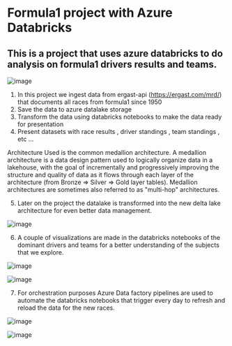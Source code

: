 # Formula1 project with Azure Databricks

## This is a project that uses azure databricks to do analysis on formula1 drivers results and teams.

![image](https://github.com/giannisyp/formula1_azure_databricks/assets/119696474/d77fe7c0-0f19-4e16-b906-2010ae189d3f)

1. In this project we ingest data from ergast-api (https://ergast.com/mrd/) that documents all races from formula1 since 1950
2. Save the data to azure datalake storage 
3. Transform the data using databricks notebooks to make the data ready for presentation 
4. Present datasets with race results , driver standings , team standings , etc ...

Architecture Used is the common medallion architecture.
A medallion architecture is a data design pattern used to logically organize data in a lakehouse, with the goal of incrementally and progressively improving the structure and quality of data as it flows through each layer of the architecture (from Bronze ⇒ Silver ⇒ Gold layer tables). Medallion architectures are sometimes also referred to as "multi-hop" architectures.

5. Later on the project the datalake is transformed into the new delta lake architecture for even better data management.

![image](https://github.com/giannisyp/formula1_azure_databricks/assets/119696474/98f29abc-b432-40b9-866d-887eb582c5f1)


6. A couple of visualizations are made in the databricks notebooks of the dominant drivers and teams for a better understanding of the subjects that we explore.

![image](https://github.com/giannisyp/formula1_azure_databricks/assets/119696474/98016c83-9fdf-4de2-926d-1dc82eac95be)

![image](https://github.com/giannisyp/formula1_azure_databricks/assets/119696474/6fbd3098-ff54-4c7f-ac7f-7da7f99b3b7c)


7. For orchestration purposes Azure Data factory pipelines are used to automate the databricks notebooks that trigger every day to refresh and reload the data for the new races.

![image](https://github.com/giannisyp/formula1_azure_databricks/assets/119696474/2a6ae404-ddea-4646-9e9d-f5791be02142)

![image](https://github.com/giannisyp/formula1_azure_databricks/assets/119696474/eb2abc54-7650-46c5-a0c3-7e44f1400110)


